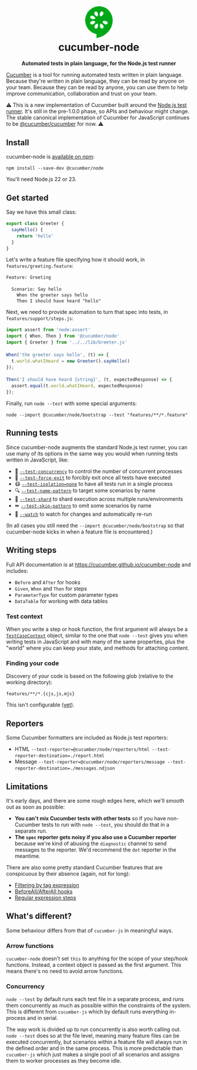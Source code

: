 <h1 align="center">
  <img alt="" width="75" src="./logo.svg"/>
  <br>
  cucumber-node
</h1>
<p align="center">
  <b>Automated tests in plain language, for the Node.js test runner</b>
</p>

[Cucumber](https://github.com/cucumber) is a tool for running automated tests written in plain language. Because they're
written in plain language, they can be read by anyone on your team. Because they can be
read by anyone, you can use them to help improve communication, collaboration and trust on
your team.

⚠️ This is a new implementation of Cucumber built around the [Node.js test runner](https://nodejs.org/api/test.html). It's still in the pre-1.0.0 phase, so APIs and behaviour might change. The stable canonical implementation of Cucumber for JavaScript continues to be [@cucumber/cucumber](https://github.com/cucumber/cucumber-js) for now. ⚠️

## Install

cucumber-node is [available on npm](https://www.npmjs.com/package/@cucumber/node):

```shell
npm install --save-dev @cucumber/node
```

You'll need Node.js 22 or 23.

## Get started

Say we have this small class:

```js
export class Greeter {
  sayHello() {
    return 'hello'
  }
}
```

Let's write a feature file specifying how it should work, in `features/greeting.feature`:

```gherkin
Feature: Greeting

  Scenario: Say hello
    When the greeter says hello
    Then I should have heard "hello"
```

Next, we need to provide automation to turn that spec into tests, in `features/support/steps.js`:

```js
import assert from 'node:assert'
import { When, Then } from '@cucumber/node'
import { Greeter } from '../../lib/Greeter.js'

When('the greeter says hello', (t) => {
  t.world.whatIHeard = new Greeter().sayHello()
});

Then('I should have heard {string}', (t, expectedResponse) => {
  assert.equal(t.world.whatIHeard, expectedResponse)
});
```

Finally, run `node --test` with some special arguments:

```shell
node --import @cucumber/node/bootstrap --test "features/**/*.feature"
```

## Running tests

Since cucumber-node augments the standard Node.js test runner, you can use many of its options in the same way you would when running tests written in JavaScript, like:

- 🔀 [`--test-concurrency`](https://nodejs.org/api/cli.html#--test-concurrency) to control the number of concurrent processes
- 🏃 [`--test-force-exit`](https://nodejs.org/api/cli.html#--test-force-exit) to forcibly exit once all tests have executed
- 😷 [`--test-isolation=none`](https://nodejs.org/api/cli.html#--test-isolationmode) to have all tests run in a single process
- 🔍 [`--test-name-pattern`](https://nodejs.org/api/cli.html#--test-name-pattern) to target some scenarios by name
- 💎 [`--test-shard`](https://nodejs.org/api/cli.html#--test-shard) to shard execution across multiple runs/environments
- ⏩ [`--test-skip-pattern`](https://nodejs.org/api/cli.html#--test-skip-pattern) to omit some scenarios by name
- 👀 [`--watch`](https://nodejs.org/api/cli.html#--watch) to watch for changes and automatically re-run

(In all cases you still need the `--import @cucumber/node/bootstrap` so that cucumber-node kicks in when a feature file is encountered.)

## Writing steps

Full API documentation is at https://cucumber.github.io/cucumber-node and includes:

- `Before` and `After` for hooks
- `Given`, `When` and `Then` for steps
- `ParameterType` for custom parameter types
- `DataTable` for working with data tables

### Test context

When you write a step or hook function, the first argument will always be a [`TestCaseContext`](https://cucumber.github.io/cucumber-node/types/TestCaseContext.html) object, similar to the one that `node --test` gives you when writing tests in JavaScript and with many of the same properties, plus the "world" where you can keep your state, and methods for attaching content.

### Finding your code

Discovery of your code is based on the following glob (relative to the working directory):

```
features/**/*.{cjs,js,mjs}
```

This isn't configurable ([yet](https://github.com/cucumber/cucumber-node/issues/10)).

## Reporters

Some Cucumber formatters are included as Node.js test reporters:

- HTML `--test-reporter=@cucumber/node/reporters/html --test-reporter-destination=./report.html`
- Message `--test-reporter=@cucumber/node/reporters/message --test-reporter-destination=./messages.ndjson`

## Limitations

It's early days, and there are some rough edges here, which we'll smooth out as soon as possible:

- **You can't mix Cucumber tests with other tests** so if you have non-Cucumber tests to run with `node --test`, you should do that in a separate run.
- **The `spec` reporter gets noisy if you also use a Cucumber reporter** because we're kind of abusing the `diagnostic` channel to send messages to the reporter. We'd recommend the `dot` reporter in the meantime.

There are also some pretty standard Cucumber features that are conspicuous by their absence (again, not for long):

- [Filtering by tag expression](https://github.com/cucumber/cucumber-node/issues/9)
- [BeforeAll/AfterAll hooks](https://github.com/cucumber/cucumber-node/issues/8)
- [Regular expression steps](https://github.com/cucumber/cucumber-node/issues/6)

## What's different?

Some behaviour differs from that of `cucumber-js` in meaningful ways.

### Arrow functions

`cucumber-node` doesn't set `this` to anything for the scope of your step/hook functions. Instead, a context object is passed as the first argument. This means there's no need to avoid arrow functions.

### Concurrency

`node --test` by default runs each test file in a separate process, and runs them concurrently as much as possible within the constraints of the system. This is different from `cucumber-js` which by default runs everything in-process and in serial.

The way work is divided up to run concurrently is also worth calling out. `node --test` does so at the file level, meaning many feature files can be executed concurrently, but scenarios within a feature file will always run in the defined order and in the same process. This is more predictable than `cucumber-js` which just makes a single pool of all scenarios and assigns them to worker processes as they become idle.
